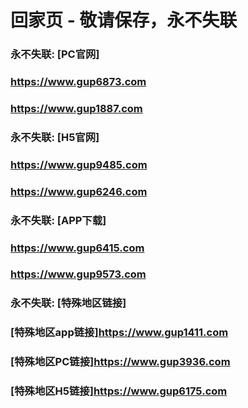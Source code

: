 # 回家页 - 敬请保存，永不失联


### 永不失联:  [PC官网]
### <https://www.gup6873.com>
### <https://www.gup1887.com>
### 永不失联:  [H5官网]
### <https://www.gup9485.com>
### <https://www.gup6246.com>
### 永不失联:  [APP下载]
### <https://www.gup6415.com>
### <https://www.gup9573.com>
### 永不失联:  [特殊地区链接]
### [特殊地区app链接]<https://www.gup1411.com>
### [特殊地区PC链接]<https://www.gup3936.com>
### [特殊地区H5链接]<https://www.gup6175.com>
<!--
**emc10008/emc10008** is a ✨ _special_ ✨ repository because its `README.md` (this file) appears on your GitHub profile.

Here are some ideas to get you started:

- 🔭 I’m currently working on ...
- 🌱 I’m currently learning ...
- 👯 I’m looking to collaborate on ...
- 🤔 I’m looking for help with ...
- 💬 Ask me about ...
- 📫 How to reach me: ...
- 😄 Pronouns: ...
- ⚡ Fun fact: ...
-->
